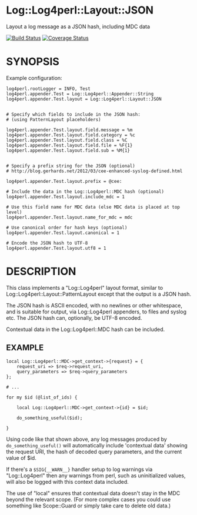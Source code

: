 # Log::Log4perl::Layout::JSON

Layout a log message as a JSON hash, including MDC data

[![Build Status](https://secure.travis-ci.org/timbunce/Log-Log4perl-Layout-JSON.png)](http://travis-ci.org/timbunce/Log-Log4perl-Layout-JSON)
[![Coverage Status](https://coveralls.io/repos/timbunce/Log-Log4perl-Layout-JSON/badge.png)](https://coveralls.io/r/timbunce/Log-Log4perl-Layout-JSON)

# SYNOPSIS

Example configuration:

    log4perl.rootLogger = INFO, Test
    log4perl.appender.Test = Log::Log4perl::Appender::String
    log4perl.appender.Test.layout = Log::Log4perl::Layout::JSON


    # Specify which fields to include in the JSON hash:
    # (using PatternLayout placeholders)

    log4perl.appender.Test.layout.field.message = %m
    log4perl.appender.Test.layout.field.category = %c
    log4perl.appender.Test.layout.field.class = %C
    log4perl.appender.Test.layout.field.file = %F{1}
    log4perl.appender.Test.layout.field.sub = %M{1}


    # Specify a prefix string for the JSON (optional)
    # http://blog.gerhards.net/2012/03/cee-enhanced-syslog-defined.html

    log4perl.appender.Test.layout.prefix = @cee:

    # Include the data in the Log::Log4perl::MDC hash (optional)
    log4perl.appender.Test.layout.include_mdc = 1

    # Use this field name for MDC data (else MDC data is placed at top level)
    log4perl.appender.Test.layout.name_for_mdc = mdc

    # Use canonical order for hash keys (optional)
    log4perl.appender.Test.layout.canonical = 1

    # Encode the JSON hash to UTF-8
    log4perl.appender.Test.layout.utf8 = 1

# DESCRIPTION

This class implements a "Log::Log4perl" layout format, similar to
Log::Log4perl::Layout::PatternLayout except that the output is a JSON
hash.

The JSON hash is ASCII encoded, with no newlines or other whitespace,
and is suitable for output, via Log::Log4perl appenders, to files and
syslog etc. The JSON hash can, optionally, be UTF-8 encoded.

Contextual data in the Log::Log4perl::MDC hash can be included.

## EXAMPLE

    local Log::Log4perl::MDC->get_context->{request} = {
        request_uri => $req->request_uri,
        query_parameters => $req->query_parameters
    };

    # ...

    for my $id (@list_of_ids) {

        local Log::Log4perl::MDC->get_context->{id} = $id;

        do_something_useful($id);

    }

Using code like that shown above, any log messages produced by
`do_something_useful()` will automatically include 'contextual data'
showing the request URI, the hash of decoded query parameters, and the
current value of $id.

If there's a `$SIG{__WARN__}` handler setup to log warnings via
"Log::Log4perl" then any warnings from perl, such as uninitialized
values, will also be logged with this context data included.

The use of "local" ensures that contextual data doesn't stay in the MDC
beyond the relevant scope. (For more complex cases you could use
something like Scope::Guard or simply take care to delete old data.)
